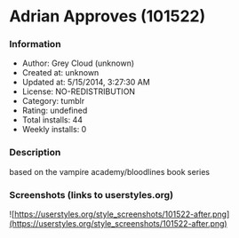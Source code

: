 # Adrian Approves (101522)

### Information
- Author: Grey Cloud (unknown)
- Created at: unknown
- Updated at: 5/15/2014, 3:27:30 AM
- License: NO-REDISTRIBUTION
- Category: tumblr
- Rating: undefined
- Total installs: 44
- Weekly installs: 0


### Description
based on the vampire academy/bloodlines book series


### Screenshots (links to userstyles.org)
![https://userstyles.org/style_screenshots/101522-after.png](https://userstyles.org/style_screenshots/101522-after.png)


